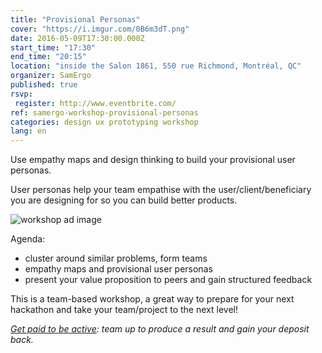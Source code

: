 ```yaml
---
title: "Provisional Personas"
cover: "https://i.imgur.com/0B6m3dT.png"
date: 2016-05-09T17:30:00.000Z
start_time: "17:30"
end_time: "20:15"
location: "inside the Salon 1861, 550 rue Richmond, Montréal, QC"
organizer: SamErgo
published: true
rsvp:
 register: http://www.eventbrite.com/
ref: samergo-workshop-provisional-personas
categories: design ux prototyping workshop
lang: en
---
```

Use empathy maps and design thinking to build your provisional user personas.

User personas help your team empathise with the user/client/beneficiary you are designing for so you can build better products.

![workshop ad image](https://i.imgur.com/iyjStbP.png)

Agenda:

- cluster around similar problems, form teams
- empathy maps and provisional user personas
- present your value proposition to peers and gain structured feedback

This is a team-based workshop, a great way to prepare for your next hackathon and take your team/project to the next level!

*[Get paid to be active](http://goo.gl/7D26a0): team up to produce a result and gain your deposit back.*
